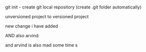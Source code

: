 git init - create git local repository (create .git folder automatically)

unversioned project to versioned project

 new change i have added

 AND also arvind

and arvind is also mad some time s